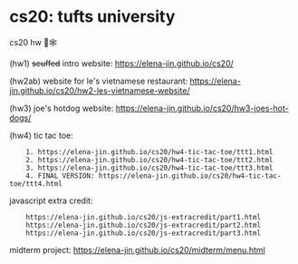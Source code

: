 # cs20: tufts university
cs20 hw 🐊🕸️

(hw1) ~~scuffed~~ intro website: https://elena-jin.github.io/cs20/ 

(hw2ab) website for le's vietnamese restaurant: https://elena-jin.github.io/cs20/hw2-les-vietnamese-website/

(hw3) joe's hotdog website: https://elena-jin.github.io/cs20/hw3-joes-hot-dogs/

(hw4) tic tac toe:

        1. https://elena-jin.github.io/cs20/hw4-tic-tac-toe/ttt1.html
        2. https://elena-jin.github.io/cs20/hw4-tic-tac-toe/ttt2.html
        3. https://elena-jin.github.io/cs20/hw4-tic-tac-toe/ttt3.html
        4. FINAL VERSION: https://elena-jin.github.io/cs20/hw4-tic-tac-toe/ttt4.html
        
javascript extra credit: 

        https://elena-jin.github.io/cs20/js-extracredit/part1.html
        https://elena-jin.github.io/cs20/js-extracredit/part2.html
        https://elena-jin.github.io/cs20/js-extracredit/part3.html

midterm project: https://elena-jin.github.io/cs20/midterm/menu.html
